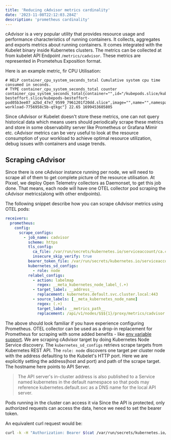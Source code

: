 ```yaml
---
title: 'Reducing cAdvisor metrics cardinality'
date: '2023-11-08T22:12:03.284Z'
description: 'prometheus cardinality'
---
```


cAdvisor is a very popular utility that provides resource usage and performance characteristics of running containers. It collects, aggregates and exports metrics about running containers. It comes integrated with the Kubelet binary inside Kubernetes clusters. The metrics can be collected at from kubelet API Endpoint `/metrics/cadvisor`. These metrics are represented in Prometehus Exposition format.

Here is an example metric, fir CPU Utilisation:

```
# HELP container_cpu_system_seconds_total Cumulative system cpu time consumed in seconds.
# TYPE container_cpu_system_seconds_total counter
container_cpu_system_seconds_total{container="",id="/kubepods.slice/kubepods-besteffort.slice/kubepods-besteffort-pod05b3ee07_a2bd_47e7_9599_7961201f20dd.slice",image="",name="",namespace="test",pod="test-workload-7756958c5b-qtkgc"} 22.65 1699453605805
```

Since cAdvisor or Kubelet doesn't store these metrics, one can not query historical data which means users should periodically scrape these metrics and store in some observability server like Prometheus or Grafana Mimir etc. cAdvisor metrics can be very useful to look at the resource consumption of your workload to achieve optimal resource utilization, debug issues with containers and usage trends.

## Scraping cAdvisor

Since there is one cAdvisor instance running per node, we will need to scrape all of them to get complete picture of the resource utilisation. At Pixxel, we deploy Open Telemetry collectors as Daemonset, to get this job done. That means, each node will have one OTEL collector pod scraping the cAdvisor metrics(along with other endpoints).

The following snippet describe how you can scrape cAdvisor metrics using OTEL pods:

```yaml
receivers:
  prometheus:
    config:
      scrape_configs:
        - job_name: cadvisor
          scheme: https
          tls_config:
            ca_file: /var/run/secrets/kubernetes.io/serviceaccount/ca.crt
            insecure_skip_verify: true
          bearer_token_file: /var/run/secrets/kubernetes.io/serviceaccount/token
          kubernetes_sd_configs:
            - role: node
          relabel_configs:
            - action: labelmap
              regex: __meta_kubernetes_node_label_(.+)
            - target_label: __address__
              replacement: kubernetes.default.svc.cluster.local:443
            - source_labels: [__meta_kubernetes_node_name]
              regex: (.+)
              target_label: __metrics_path__
              replacement: /api/v1/nodes/$$${1}/proxy/metrics/cadvisor
```

The above should look familiar if you have experience configuring Prometheus. OTEL collector can be used as a drop-in replacement for Prometheus for scraping with some added benefits - like [env variable support](https://opentelemetry.io/docs/collector/configuration/#configuration-environment-variables). We are scraping cAdvisor target by doing Kubernetes Node Service discovery. The `kubernetes_sd_configs` retrievs scrape targets from Kubernetes REST API. The `role: node` discovers one target per cluster node with the address defaulting to the Kubelet's HTTP port. Here we are explicitly setting the address(host and port) and path of the scrape target. The hostname here points to API Server. 

> The API server's in-cluster address is also published to a Service named kubernetes in the default namespace so that pods may reference kubernetes.default.svc as a DNS name for the local API server.


Pods running in the cluster can access it via  Since the API is protected, only authorized requests can access the data, hence we need to set the bearer token.

An equivalent curl request would be:

```sh
curl -k -H "Authorization: Bearer $(cat /var/run/secrets/kubernetes.io/serviceaccount/token)"  [https://kubernetes.default.svc.cluster.local:443/api/v1/nodes/ip-10-1-81-147.us-east-2.compute.internal/proxy/metrics/cadvisor](https://kubernetes.default.svc.cluster.local/api/v1/nodes/ip-10-1-4-5.us-west-1.compute.internal/proxy/metrics/cadvisor)
```



